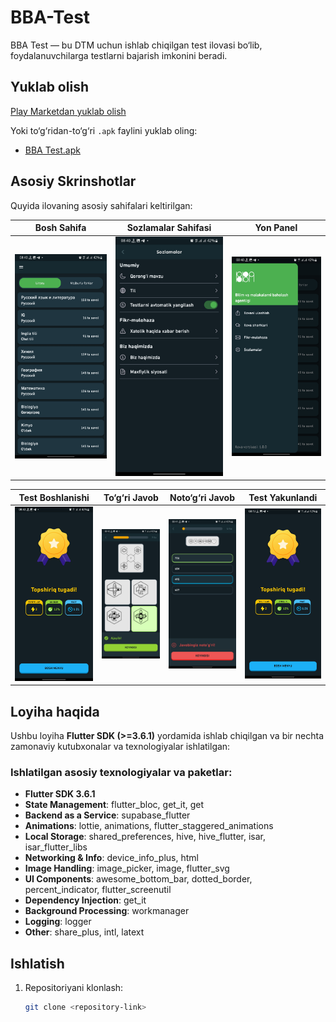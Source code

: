 # BBA-Test

BBA Test — bu DTM uchun ishlab chiqilgan test ilovasi bo‘lib, foydalanuvchilarga testlarni bajarish imkonini beradi.

## Yuklab olish

[Play Marketdan yuklab olish](https://play.google.com/store/apps/details?id=uz.dtm.dtm_test_app)

Yoki to‘g‘ridan-to‘g‘ri `.apk` faylini yuklab oling:

- [BBA Test.apk](./BBA%20Test.apk)

## Asosiy Skrinshotlar

Quyida ilovaning asosiy sahifalari keltirilgan:

| Bosh Sahifa | Sozlamalar Sahifasi | Yon Panel |
|------------|---------------------|----------|
| ![Home](images/home.jpg) | ![Settings](images/settings.jpg) | ![Sidebar](images/sidebar.jpg) |

| Test Boshlanishi | To‘g‘ri Javob | Noto‘g‘ri Javob | Test Yakunlandi |
|-----------------|--------------|----------------|----------------|
| ![Test Start](images/test_finish.jpg) | ![Correct](images/test_true.jpg) | ![Wrong](images/test_wrong.jpg) | ![Finish](images/test_finish.jpg) |

## Loyiha haqida

Ushbu loyiha **Flutter SDK (>=3.6.1)** yordamida ishlab chiqilgan va bir nechta zamonaviy kutubxonalar va texnologiyalar ishlatilgan:

### Ishlatilgan asosiy texnologiyalar va paketlar:

- **Flutter SDK 3.6.1**
- **State Management**: flutter_bloc, get_it, get
- **Backend as a Service**: supabase_flutter
- **Animations**: lottie, animations, flutter_staggered_animations
- **Local Storage**: shared_preferences, hive, hive_flutter, isar, isar_flutter_libs
- **Networking & Info**: device_info_plus, html
- **Image Handling**: image_picker, image, flutter_svg
- **UI Components**: awesome_bottom_bar, dotted_border, percent_indicator, flutter_screenutil
- **Dependency Injection**: get_it
- **Background Processing**: workmanager
- **Logging**: logger
- **Other**: share_plus, intl, latext

## Ishlatish

1. Repositoriyani klonlash:
   ```bash
   git clone <repository-link>
